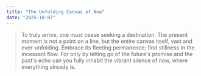 ```yaml
---
title: "The Unfolding Canvas of Now"
date: "2025-10-07"
---
```


> To truly arrive, one must cease seeking a destination. The present moment is not a point on a line, but the entire canvas itself, vast and ever-unfolding. Embrace its fleeting permanence; find stillness in the incessant flow. For only by letting go of the future's promise and the past's echo can you fully inhabit the vibrant silence of now, where everything already is.
